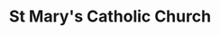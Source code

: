 ---
title: "St Mary's Catholic Church"
denomination: "Catholic"
leader: "Fr John Fitz-Herbert"
address: "46 Juliet Street"
suburb: "South Mackay"
address-hint: ""
mailing: "PO Box 4004 Mackay QLD 4740"
phone: "07 4957 4807"
email: "stmarys@mackay.net.au"
website: "www.rok.catholic.net.au/mackay-south.html"
services:
  - description: "Vigil"
    day: "Saturday"
    time: "6:00pm"
office-hours:
  - "Monday to Friday 9:00am to 12:00pm"
coordinates: 
  longitude: 149.184382
  latitude: -21.153699
---